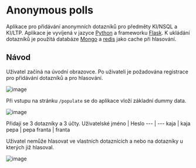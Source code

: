 # Anonymous polls
Aplikace pro přidávání anonymních dotazníků pro předměty KI/NSQL a KI/LTP. Aplikace je vyvíjená v jazyce [Python](https://www.python.org) a frameworku [Flask](https://flask.palletsprojects.com/en/3.0.x/). K ukládání dotazníků je použitá databáze [Mongo](https://www.mongodb.com) a [redis](https://redis.io) jako cache při hlasování.
## Návod
Uživatel začíná na úvodní obrazovce. Po uživateli je požadována registrace pro přidávání dotazníků a pro hlasování.

![image](https://github.com/Helmanzs/NSQL/assets/86473760/7127751c-997f-42ad-975b-7feda8a37e03)

Při vstupu na stránku `/populate` se do aplikace vloží základní dummy data.

![image](https://github.com/Helmanzs/NSQL/assets/86473760/ca9ed7b3-0195-4c42-a4b3-f4a06452e467)

Přidají se 3 dotazníky a 3 účty.
Uživatelské jméno | Heslo
--- | ---
kaja | kaja
pepa | pepa
franta | franta

Uživatel nemůže hlasovat ve vlastních dotaznících a nebo na dotazníky u kterých již hlasoval.

![image](https://github.com/Helmanzs/NSQL/assets/86473760/d7c50e8c-0d3b-41e8-b2a0-d2b8604a7841)


